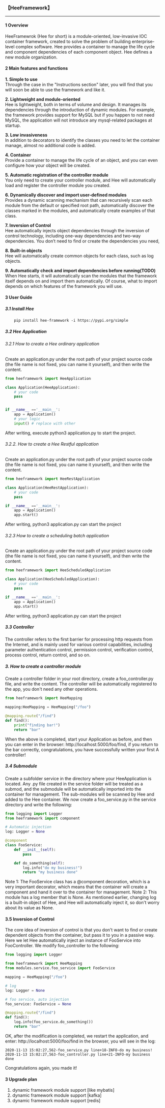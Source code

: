### **【HeeFramework】**
***


#### 1 Overview
HeeFramewrok (Hee for short) is a module-oriented, low-invasive IOC container framework, created to solve the problem of building enterprise-level complex software.
Hee provides a container to manage the life cycle and component dependencies of each component object. Hee defines a new module organization.

#### 2 Main features and functions
**1. Simple to use**  
    Through the case in the "Instructions section" later, you will find that you will soon be able to use the framework and like it.
   
**2. Lightweight and module-oriented**  
    Hee is lightweight, both in terms of volume and design. It manages its dependencies through the introduction of dynamic modules.
    For example, the framework provides support for MySQL but if you happen to not need MySQL, the application will not introduce any mysql-related packages at startup.
   
**3. Low invasiveness**  
    In addition to decorators to identify the classes you need to let the container manage, almost no additional code is added.

**4. Container**  
    Provide a container to manage the life cycle of an object, and you can even configure how your object will be created.

**5. Automatic registration of the controller module**  
    You only need to create your controller module, and Hee will automatically load and register the controller module you created.

**6. Dynamically discover and import user-defined modules**  
    Provides a dynamic scanning mechanism that can recursively scan each module from the default or specified root path, automatically discover the classes marked in the modules, and automatically create examples of that class.

**7. Inversion of Control**  
    Hee automatically injects object dependencies through the inversion of control technology, including one-way dependencies and two-way dependencies. You don’t need to find or create the dependencies you need,

**8. Built-in objects**  
    Hee will automatically create common objects for each class, such as log objects.

**9. Automatically check and import dependencies before running(TODO)**  
    When Hee starts, it will automatically scan the modules that the framework itself depends on and import them automatically. Of course, what to import depends on which features of the framework you will use.
    
#### 3 User Guide
##### 3.1 Install Hee
````
    pip install hee-framework -i https://pypi.org/simple
````

##### 3.2 Hee Application
###### 3.2.1 How to create a Hee ordinary application
Create an application.py under the root path of your project source code (the file name is not fixed, you can name it yourself), and then write the content.
````python
from heeframework import HeeApplication

class Application(HeeApplication):
    # your code
    pass


if __name__ =='__main__':
    app = Application()
    # your logic
    input() # replace with other
````
After writing, execute python3 application.py to start the project.


###### 3.2.2. How to create a Hee Restful application
Create an application.py under the root path of your project source code (the file name is not fixed, you can name it yourself), and then write the content.
````python
from heeframework import HeeRestApplication

class Application(HeeRestApplication):
    # your code
    pass

if __name__ =='__main__':
    app = Application()
    app.start()
````
After writing, python3 application.py can start the project


###### 3.2.3 How to create a scheduling batch application
Create an application.py under the root path of your project source code (the file name is not fixed, you can name it yourself), and then write the content.
````python
from heeframework import HeeScheduledApplication

class Application(HeeScheduledApplication):
    # your code
    pass

if __name__ =='__main__':
    app = Application()
    app.start()
````
After writing, python3 application.py can start the project

##### 3.3 Controller
The controller refers to the first barrier for processing http requests from the Internet, and is mainly used for various control capabilities, including parameter authentication control, permission control, verification control, process control, return control, and so on.
##### 3. How to create a controller module
Create a controller folder in your root directory, create a foo_controller.py file, and write the content. The controller will be automatically registered to the app, you don't need any other operations.
````python
from heeframework import HeeMapping

mapping:HeeMapping = HeeMapping("/foo")

@mapping.route("/find")
def find():
    print("finding bar!")
    return "bar"
````
When the above is completed, start your Application as before, and then you can enter in the browser: http://localhost:5000/foo/find, if you return to the bar correctly, congratulations, you have successfully written your first A controller!


##### 3.4 Submodule
Create a subfolder service in the directory where your HeeApplication is located. Any .py file created in the service folder will be treated as a submod, and the submodule will be automatically imported into the container for management.
The sub-modules will be scanned by Hee and added to the Hee container.
We now create a foo_service.py in the service directory and write the following:
````python
from logging import Logger
from heeframework import component

# Automatic injection
log: Logger = None

@component
class FooService:
    def __init__(self):
        pass

    def do_something(self):
        log.info("do my business!")
        return "my business done"
````
Note 1: The FooService class has a @component decoration, which is a very important decorator, which means that the container will create a component and hand it over to the container for management.
Note 2: This module has a log member that is None. As mentioned earlier, changing log is a built-in object of Hee, and Hee will automatically inject it, so don't worry about its value as None.

#### 3.5 Inversion of Control
The core idea of ​​inversion of control is that you don't want to find or create dependent objects from the container, but pass it to you in a passive way.
Here we let Hee automatically inject an instance of FooService into FooController. We modify foo_controller to the following:
````python
from logging import Logger

from heeframework import HeeMapping
from modules.service.foo_service import FooService

mapping = HeeMapping("/foo")

# log
log: Logger = None

# foo service, auto injection
foo_service: FooService = None

@mapping.route("/find")
def find():
    log.info(foo_service.do_something())
    return "bar"

````

OK, after the modification is completed, we restart the application, and enter: http://localhost:5000/foo/find in the browser, you will see in the log:
````
2020-11-13 15:02:27,562-foo_service.py line+18-INFO-do my business!
2020-11-13 15:02:27,563-foo_controller.py line+21-INFO-my business done
````
Congratulations again, you made it!



#### 3 Upgrade plan
1. dynamic framework module support [like mybatis]
2. dynamic framework module support [kafka]
3. dynamic framework module support [redis]